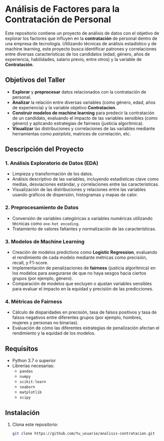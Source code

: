 # Análisis de Factores para la Contratación de Personal

Este repositorio contiene un proyecto de análisis de datos con el objetivo de explorar los factores que influyen en la **contratación** de personal dentro de una empresa de tecnología. Utilizando técnicas de análisis estadístico y de machine learning, este proyecto busca identificar patrones y correlaciones entre diversas características de los candidatos (edad, género, años de experiencia, habilidades, salario previo, entre otros) y la variable de **Contratación**.

## Objetivos del Taller

- **Explorar** y **preprocesar** datos relacionados con la contratación de personal.
- **Analizar** la relación entre diversas variables (como género, edad, años de experiencia) y la variable objetivo **Contratacion**.
- **Construir modelos de machine learning** para predecir la contratación de un candidato, evaluando el impacto de las variables sensibles (como género) y aplicando estrategias de fairness (justicia algorítmica).
- **Visualizar** las distribuciones y correlaciones de las variables mediante herramientas como *pairplots*, matrices de correlación, etc.
  
## Descripción del Proyecto

### 1. **Análisis Exploratorio de Datos (EDA)**
   - Limpieza y transformación de los datos.
   - Análisis descriptivo de las variables, incluyendo estadísticas clave como medias, desviaciones estándar, y correlaciones entre las características.
   - Visualización de las distribuciones y relaciones entre las variables usando gráficos de dispersión, histogramas y mapas de calor.

### 2. **Preprocesamiento de Datos**
   - Conversión de variables categóricas a variables numéricas utilizando técnicas como `one-hot encoding`.
   - Tratamiento de valores faltantes y normalización de las características.

### 3. **Modelos de Machine Learning**
   - Creación de modelos predictivos como **Logistic Regression**, evaluando el rendimiento de cada modelo mediante métricas como precisión, recall, y F1-score.
   - Implementación de penalizaciones de **fairness** (justicia algorítmica) en los modelos para asegurarse de que no haya sesgos hacia ciertos grupos (por ejemplo, género).
   - Comparación de modelos que excluyen o ajustan variables sensibles para evaluar el impacto en la equidad y precisión de las predicciones.

### 4. **Métricas de Fairness**
   - Cálculo de disparidades en precisión, tasa de falsos positivos y tasa de falsos negativos entre diferentes grupos (por ejemplo, hombres, mujeres y personas no binarias).
   - Evaluación de cómo las diferentes estrategias de penalización afectan el rendimiento y la equidad de los modelos.



## Requisitos

- Python 3.7 o superior
- Librerías necesarias:
  - `pandas`
  - `numpy`
  - `scikit-learn`
  - `seaborn`
  - `matplotlib`
  - `scipy`

## Instalación

1. Clona este repositorio:

   ```bash
   git clone https://github.com/tu_usuario/analisis-contratacion.git
